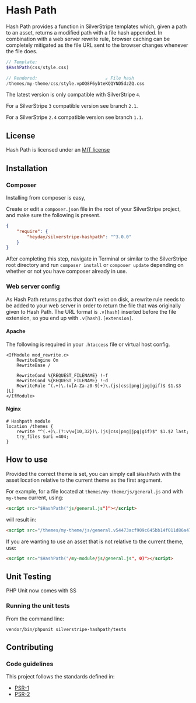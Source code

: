 # Hash Path

Hash Path provides a function in SilverStripe templates which, given a path to an asset, returns a modified path with a file hash appended. In combination with a web server rewrite rule, browser caching can be completely mitigated as the file URL sent to the browser changes whenever the file does.

```php
// Template:
$HashPath(css/style.css)

// Rendered:                          ↙ File hash
/themes/my-theme/css/style.vpOQ8F6ybteKQQYND5dzZQ.css
```


The latest version is only compatible with SilverStripe `4`.

For a SilverStripe `3` compatible version see branch `2.1`.

For a SilverStripe `2.4` compatible version see branch `1.1`.


## License

Hash Path is licensed under an [MIT license](http://heyday.mit-license.org/)

## Installation

### Composer

Installing from composer is easy, 

Create or edit a `composer.json` file in the root of your SilverStripe project, and make sure the following is present.

```json
{
    "require": {
        "heyday/silverstripe-hashpath": "^3.0.0"
    }
}
```

After completing this step, navigate in Terminal or similar to the SilverStripe root directory and run `composer install` or `composer update` depending on whether or not you have composer already in use.

### Web server config

As Hash Path returns paths that don't exist on disk, a rewrite rule needs to be added to your web server in order to return the file that was originally given to Hash Path. The URL format is `.v[hash]` inserted before the file extension, so you end up with `.v[hash].[extension]`.

#### Apache

The following is required in your `.htaccess` file or virtual host config.

```
<IfModule mod_rewrite.c>
    RewriteEngine On
    RewriteBase /

    RewriteCond %{REQUEST_FILENAME} !-f
    RewriteCond %{REQUEST_FILENAME} !-d
    RewriteRule ^(.+)\.(v[A-Za-z0-9]+)\.(js|css|png|jpg|gif)$ $1.$3 [L]
</IfModule>
```

#### Nginx

```
# Hashpath module
location /themes {
	rewrite "^(.+)\.(?:v\w{10,32})\.(js|css|png|jpg|gif)$" $1.$2 last;
	try_files $uri =404;
}
```

## How to use

Provided the correct theme is set, you can simply call `$HashPath` with the asset location relative to the current theme as the first argument.

For example, for a file located at `themes/my-theme/js/general.js` and with `my-theme` current, using:

```html
<script src="$HashPath("js/general.js")"></script>
```

will result in:

```html
<script src="/themes/my-theme/js/general.v54473acf909c645bb14f011d86a47733.js"></script>
```

If you are wanting to use an asset that is not relative to the current theme, use:

```html
<script src="$HashPath("/my-module/js/general.js", 0)"></script>
```

## Unit Testing

PHP Unit now comes with SS

### Running the unit tests

From the command line:
    
    vendor/bin/phpunit silverstripe-hashpath/tests



## Contributing

### Code guidelines

This project follows the standards defined in:

* [PSR-1](http://www.php-fig.org/psr/psr-1/)
* [PSR-2](http://www.php-fig.org/psr/psr-1/)
